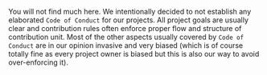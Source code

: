 <!---
# This file is part of the pl.wrzasq.lambda.
#
# @license http://mit-license.org/ The MIT license
# @copyright 2018 - 2019 © by Rafał Wrzeszcz - Wrzasq.pl.
-->

You will not find much here. We intentionally decided to not establish any elaborated `Code of Conduct` for our projects. All project goals are usually clear and contribution rules often enforce proper flow and structure of contribution unit. Most of the other aspects usually covered by `Code of Conduct` are in our opinion invasive and very biased (which is of course totally fine as every project owner is biased but this is also our way to avoid over-enforcing it).
